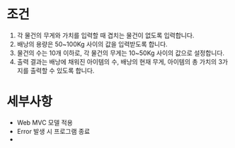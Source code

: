 # 조건
1. 각 물건의 무게와 가치를 입력할 때 겹치는 물건이 없도록 입력합니다.
2. 배낭의 용량은 50~100Kg 사이의 값을 입력받도록 합니다.
3. 물건의 수는 10개 이하로, 각 물건의 무게는 10~50Kg 사이의 값으로 설정합니다.
4. 출력 결과는 배낭에 채워진 아이템의 수, 배낭의 현재 무게, 아이템의 총 가치의 3가지를 출력할 수 있도록 합니다.

# 세부사항
* Web MVC 모델 적용
* Error 발생 시 프로그램 종료
* 